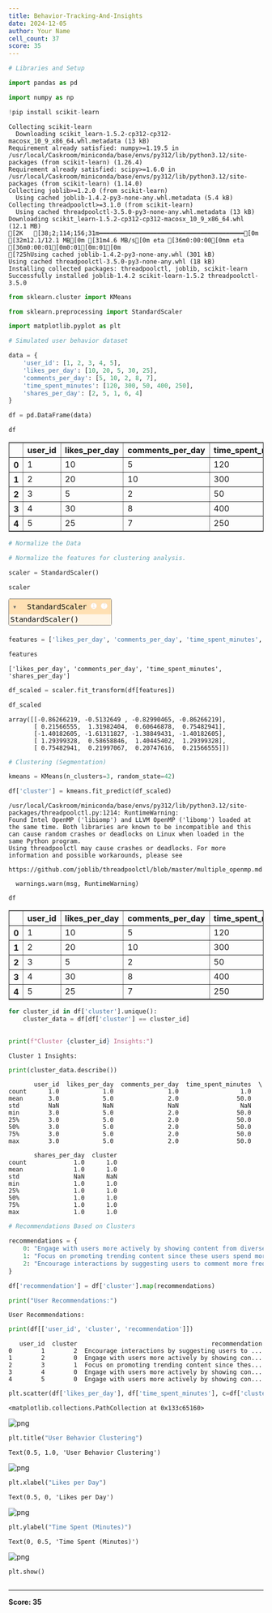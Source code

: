 ```yaml
---
title: Behavior-Tracking-And-Insights
date: 2024-12-05
author: Your Name
cell_count: 37
score: 35
---
```


```python
# Libraries and Setup
```


```python
import pandas as pd
```


```python
import numpy as np
```


```python
!pip install scikit-learn
```

    Collecting scikit-learn
      Downloading scikit_learn-1.5.2-cp312-cp312-macosx_10_9_x86_64.whl.metadata (13 kB)
    Requirement already satisfied: numpy>=1.19.5 in /usr/local/Caskroom/miniconda/base/envs/py312/lib/python3.12/site-packages (from scikit-learn) (1.26.4)
    Requirement already satisfied: scipy>=1.6.0 in /usr/local/Caskroom/miniconda/base/envs/py312/lib/python3.12/site-packages (from scikit-learn) (1.14.0)
    Collecting joblib>=1.2.0 (from scikit-learn)
      Using cached joblib-1.4.2-py3-none-any.whl.metadata (5.4 kB)
    Collecting threadpoolctl>=3.1.0 (from scikit-learn)
      Using cached threadpoolctl-3.5.0-py3-none-any.whl.metadata (13 kB)
    Downloading scikit_learn-1.5.2-cp312-cp312-macosx_10_9_x86_64.whl (12.1 MB)
    [2K   [38;2;114;156;31m━━━━━━━━━━━━━━━━━━━━━━━━━━━━━━━━━━━━━━━━[0m [32m12.1/12.1 MB[0m [31m4.6 MB/s[0m eta [36m0:00:00[0mm eta [36m0:00:01[0m0:01[0m:01[0m
    [?25hUsing cached joblib-1.4.2-py3-none-any.whl (301 kB)
    Using cached threadpoolctl-3.5.0-py3-none-any.whl (18 kB)
    Installing collected packages: threadpoolctl, joblib, scikit-learn
    Successfully installed joblib-1.4.2 scikit-learn-1.5.2 threadpoolctl-3.5.0



```python
from sklearn.cluster import KMeans
```


```python
from sklearn.preprocessing import StandardScaler
```


```python
import matplotlib.pyplot as plt
```


```python
# Simulated user behavior dataset
```


```python
data = {
    'user_id': [1, 2, 3, 4, 5],
    'likes_per_day': [10, 20, 5, 30, 25],
    'comments_per_day': [5, 10, 2, 8, 7],
    'time_spent_minutes': [120, 300, 50, 400, 250],
    'shares_per_day': [2, 5, 1, 6, 4]
}
```


```python
df = pd.DataFrame(data)
```


```python
df
```




<div>
<style scoped>
    .dataframe tbody tr th:only-of-type {
        vertical-align: middle;
    }

    .dataframe tbody tr th {
        vertical-align: top;
    }

    .dataframe thead th {
        text-align: right;
    }
</style>
<table border="1" class="dataframe">
  <thead>
    <tr style="text-align: right;">
      <th></th>
      <th>user_id</th>
      <th>likes_per_day</th>
      <th>comments_per_day</th>
      <th>time_spent_minutes</th>
      <th>shares_per_day</th>
    </tr>
  </thead>
  <tbody>
    <tr>
      <th>0</th>
      <td>1</td>
      <td>10</td>
      <td>5</td>
      <td>120</td>
      <td>2</td>
    </tr>
    <tr>
      <th>1</th>
      <td>2</td>
      <td>20</td>
      <td>10</td>
      <td>300</td>
      <td>5</td>
    </tr>
    <tr>
      <th>2</th>
      <td>3</td>
      <td>5</td>
      <td>2</td>
      <td>50</td>
      <td>1</td>
    </tr>
    <tr>
      <th>3</th>
      <td>4</td>
      <td>30</td>
      <td>8</td>
      <td>400</td>
      <td>6</td>
    </tr>
    <tr>
      <th>4</th>
      <td>5</td>
      <td>25</td>
      <td>7</td>
      <td>250</td>
      <td>4</td>
    </tr>
  </tbody>
</table>
</div>




```python
# Normalize the Data
```


```python
# Normalize the features for clustering analysis.
```


```python
scaler = StandardScaler()
```


```python
scaler
```




<style>#sk-container-id-1 {
  /* Definition of color scheme common for light and dark mode */
  --sklearn-color-text: black;
  --sklearn-color-line: gray;
  /* Definition of color scheme for unfitted estimators */
  --sklearn-color-unfitted-level-0: #fff5e6;
  --sklearn-color-unfitted-level-1: #f6e4d2;
  --sklearn-color-unfitted-level-2: #ffe0b3;
  --sklearn-color-unfitted-level-3: chocolate;
  /* Definition of color scheme for fitted estimators */
  --sklearn-color-fitted-level-0: #f0f8ff;
  --sklearn-color-fitted-level-1: #d4ebff;
  --sklearn-color-fitted-level-2: #b3dbfd;
  --sklearn-color-fitted-level-3: cornflowerblue;

  /* Specific color for light theme */
  --sklearn-color-text-on-default-background: var(--sg-text-color, var(--theme-code-foreground, var(--jp-content-font-color1, black)));
  --sklearn-color-background: var(--sg-background-color, var(--theme-background, var(--jp-layout-color0, white)));
  --sklearn-color-border-box: var(--sg-text-color, var(--theme-code-foreground, var(--jp-content-font-color1, black)));
  --sklearn-color-icon: #696969;

  @media (prefers-color-scheme: dark) {
    /* Redefinition of color scheme for dark theme */
    --sklearn-color-text-on-default-background: var(--sg-text-color, var(--theme-code-foreground, var(--jp-content-font-color1, white)));
    --sklearn-color-background: var(--sg-background-color, var(--theme-background, var(--jp-layout-color0, #111)));
    --sklearn-color-border-box: var(--sg-text-color, var(--theme-code-foreground, var(--jp-content-font-color1, white)));
    --sklearn-color-icon: #878787;
  }
}

#sk-container-id-1 {
  color: var(--sklearn-color-text);
}

#sk-container-id-1 pre {
  padding: 0;
}

#sk-container-id-1 input.sk-hidden--visually {
  border: 0;
  clip: rect(1px 1px 1px 1px);
  clip: rect(1px, 1px, 1px, 1px);
  height: 1px;
  margin: -1px;
  overflow: hidden;
  padding: 0;
  position: absolute;
  width: 1px;
}

#sk-container-id-1 div.sk-dashed-wrapped {
  border: 1px dashed var(--sklearn-color-line);
  margin: 0 0.4em 0.5em 0.4em;
  box-sizing: border-box;
  padding-bottom: 0.4em;
  background-color: var(--sklearn-color-background);
}

#sk-container-id-1 div.sk-container {
  /* jupyter's `normalize.less` sets `[hidden] { display: none; }`
     but bootstrap.min.css set `[hidden] { display: none !important; }`
     so we also need the `!important` here to be able to override the
     default hidden behavior on the sphinx rendered scikit-learn.org.
     See: https://github.com/scikit-learn/scikit-learn/issues/21755 */
  display: inline-block !important;
  position: relative;
}

#sk-container-id-1 div.sk-text-repr-fallback {
  display: none;
}

div.sk-parallel-item,
div.sk-serial,
div.sk-item {
  /* draw centered vertical line to link estimators */
  background-image: linear-gradient(var(--sklearn-color-text-on-default-background), var(--sklearn-color-text-on-default-background));
  background-size: 2px 100%;
  background-repeat: no-repeat;
  background-position: center center;
}

/* Parallel-specific style estimator block */

#sk-container-id-1 div.sk-parallel-item::after {
  content: "";
  width: 100%;
  border-bottom: 2px solid var(--sklearn-color-text-on-default-background);
  flex-grow: 1;
}

#sk-container-id-1 div.sk-parallel {
  display: flex;
  align-items: stretch;
  justify-content: center;
  background-color: var(--sklearn-color-background);
  position: relative;
}

#sk-container-id-1 div.sk-parallel-item {
  display: flex;
  flex-direction: column;
}

#sk-container-id-1 div.sk-parallel-item:first-child::after {
  align-self: flex-end;
  width: 50%;
}

#sk-container-id-1 div.sk-parallel-item:last-child::after {
  align-self: flex-start;
  width: 50%;
}

#sk-container-id-1 div.sk-parallel-item:only-child::after {
  width: 0;
}

/* Serial-specific style estimator block */

#sk-container-id-1 div.sk-serial {
  display: flex;
  flex-direction: column;
  align-items: center;
  background-color: var(--sklearn-color-background);
  padding-right: 1em;
  padding-left: 1em;
}


/* Toggleable style: style used for estimator/Pipeline/ColumnTransformer box that is
clickable and can be expanded/collapsed.
- Pipeline and ColumnTransformer use this feature and define the default style
- Estimators will overwrite some part of the style using the `sk-estimator` class
*/

/* Pipeline and ColumnTransformer style (default) */

#sk-container-id-1 div.sk-toggleable {
  /* Default theme specific background. It is overwritten whether we have a
  specific estimator or a Pipeline/ColumnTransformer */
  background-color: var(--sklearn-color-background);
}

/* Toggleable label */
#sk-container-id-1 label.sk-toggleable__label {
  cursor: pointer;
  display: block;
  width: 100%;
  margin-bottom: 0;
  padding: 0.5em;
  box-sizing: border-box;
  text-align: center;
}

#sk-container-id-1 label.sk-toggleable__label-arrow:before {
  /* Arrow on the left of the label */
  content: "▸";
  float: left;
  margin-right: 0.25em;
  color: var(--sklearn-color-icon);
}

#sk-container-id-1 label.sk-toggleable__label-arrow:hover:before {
  color: var(--sklearn-color-text);
}

/* Toggleable content - dropdown */

#sk-container-id-1 div.sk-toggleable__content {
  max-height: 0;
  max-width: 0;
  overflow: hidden;
  text-align: left;
  /* unfitted */
  background-color: var(--sklearn-color-unfitted-level-0);
}

#sk-container-id-1 div.sk-toggleable__content.fitted {
  /* fitted */
  background-color: var(--sklearn-color-fitted-level-0);
}

#sk-container-id-1 div.sk-toggleable__content pre {
  margin: 0.2em;
  border-radius: 0.25em;
  color: var(--sklearn-color-text);
  /* unfitted */
  background-color: var(--sklearn-color-unfitted-level-0);
}

#sk-container-id-1 div.sk-toggleable__content.fitted pre {
  /* unfitted */
  background-color: var(--sklearn-color-fitted-level-0);
}

#sk-container-id-1 input.sk-toggleable__control:checked~div.sk-toggleable__content {
  /* Expand drop-down */
  max-height: 200px;
  max-width: 100%;
  overflow: auto;
}

#sk-container-id-1 input.sk-toggleable__control:checked~label.sk-toggleable__label-arrow:before {
  content: "▾";
}

/* Pipeline/ColumnTransformer-specific style */

#sk-container-id-1 div.sk-label input.sk-toggleable__control:checked~label.sk-toggleable__label {
  color: var(--sklearn-color-text);
  background-color: var(--sklearn-color-unfitted-level-2);
}

#sk-container-id-1 div.sk-label.fitted input.sk-toggleable__control:checked~label.sk-toggleable__label {
  background-color: var(--sklearn-color-fitted-level-2);
}

/* Estimator-specific style */

/* Colorize estimator box */
#sk-container-id-1 div.sk-estimator input.sk-toggleable__control:checked~label.sk-toggleable__label {
  /* unfitted */
  background-color: var(--sklearn-color-unfitted-level-2);
}

#sk-container-id-1 div.sk-estimator.fitted input.sk-toggleable__control:checked~label.sk-toggleable__label {
  /* fitted */
  background-color: var(--sklearn-color-fitted-level-2);
}

#sk-container-id-1 div.sk-label label.sk-toggleable__label,
#sk-container-id-1 div.sk-label label {
  /* The background is the default theme color */
  color: var(--sklearn-color-text-on-default-background);
}

/* On hover, darken the color of the background */
#sk-container-id-1 div.sk-label:hover label.sk-toggleable__label {
  color: var(--sklearn-color-text);
  background-color: var(--sklearn-color-unfitted-level-2);
}

/* Label box, darken color on hover, fitted */
#sk-container-id-1 div.sk-label.fitted:hover label.sk-toggleable__label.fitted {
  color: var(--sklearn-color-text);
  background-color: var(--sklearn-color-fitted-level-2);
}

/* Estimator label */

#sk-container-id-1 div.sk-label label {
  font-family: monospace;
  font-weight: bold;
  display: inline-block;
  line-height: 1.2em;
}

#sk-container-id-1 div.sk-label-container {
  text-align: center;
}

/* Estimator-specific */
#sk-container-id-1 div.sk-estimator {
  font-family: monospace;
  border: 1px dotted var(--sklearn-color-border-box);
  border-radius: 0.25em;
  box-sizing: border-box;
  margin-bottom: 0.5em;
  /* unfitted */
  background-color: var(--sklearn-color-unfitted-level-0);
}

#sk-container-id-1 div.sk-estimator.fitted {
  /* fitted */
  background-color: var(--sklearn-color-fitted-level-0);
}

/* on hover */
#sk-container-id-1 div.sk-estimator:hover {
  /* unfitted */
  background-color: var(--sklearn-color-unfitted-level-2);
}

#sk-container-id-1 div.sk-estimator.fitted:hover {
  /* fitted */
  background-color: var(--sklearn-color-fitted-level-2);
}

/* Specification for estimator info (e.g. "i" and "?") */

/* Common style for "i" and "?" */

.sk-estimator-doc-link,
a:link.sk-estimator-doc-link,
a:visited.sk-estimator-doc-link {
  float: right;
  font-size: smaller;
  line-height: 1em;
  font-family: monospace;
  background-color: var(--sklearn-color-background);
  border-radius: 1em;
  height: 1em;
  width: 1em;
  text-decoration: none !important;
  margin-left: 1ex;
  /* unfitted */
  border: var(--sklearn-color-unfitted-level-1) 1pt solid;
  color: var(--sklearn-color-unfitted-level-1);
}

.sk-estimator-doc-link.fitted,
a:link.sk-estimator-doc-link.fitted,
a:visited.sk-estimator-doc-link.fitted {
  /* fitted */
  border: var(--sklearn-color-fitted-level-1) 1pt solid;
  color: var(--sklearn-color-fitted-level-1);
}

/* On hover */
div.sk-estimator:hover .sk-estimator-doc-link:hover,
.sk-estimator-doc-link:hover,
div.sk-label-container:hover .sk-estimator-doc-link:hover,
.sk-estimator-doc-link:hover {
  /* unfitted */
  background-color: var(--sklearn-color-unfitted-level-3);
  color: var(--sklearn-color-background);
  text-decoration: none;
}

div.sk-estimator.fitted:hover .sk-estimator-doc-link.fitted:hover,
.sk-estimator-doc-link.fitted:hover,
div.sk-label-container:hover .sk-estimator-doc-link.fitted:hover,
.sk-estimator-doc-link.fitted:hover {
  /* fitted */
  background-color: var(--sklearn-color-fitted-level-3);
  color: var(--sklearn-color-background);
  text-decoration: none;
}

/* Span, style for the box shown on hovering the info icon */
.sk-estimator-doc-link span {
  display: none;
  z-index: 9999;
  position: relative;
  font-weight: normal;
  right: .2ex;
  padding: .5ex;
  margin: .5ex;
  width: min-content;
  min-width: 20ex;
  max-width: 50ex;
  color: var(--sklearn-color-text);
  box-shadow: 2pt 2pt 4pt #999;
  /* unfitted */
  background: var(--sklearn-color-unfitted-level-0);
  border: .5pt solid var(--sklearn-color-unfitted-level-3);
}

.sk-estimator-doc-link.fitted span {
  /* fitted */
  background: var(--sklearn-color-fitted-level-0);
  border: var(--sklearn-color-fitted-level-3);
}

.sk-estimator-doc-link:hover span {
  display: block;
}

/* "?"-specific style due to the `<a>` HTML tag */

#sk-container-id-1 a.estimator_doc_link {
  float: right;
  font-size: 1rem;
  line-height: 1em;
  font-family: monospace;
  background-color: var(--sklearn-color-background);
  border-radius: 1rem;
  height: 1rem;
  width: 1rem;
  text-decoration: none;
  /* unfitted */
  color: var(--sklearn-color-unfitted-level-1);
  border: var(--sklearn-color-unfitted-level-1) 1pt solid;
}

#sk-container-id-1 a.estimator_doc_link.fitted {
  /* fitted */
  border: var(--sklearn-color-fitted-level-1) 1pt solid;
  color: var(--sklearn-color-fitted-level-1);
}

/* On hover */
#sk-container-id-1 a.estimator_doc_link:hover {
  /* unfitted */
  background-color: var(--sklearn-color-unfitted-level-3);
  color: var(--sklearn-color-background);
  text-decoration: none;
}

#sk-container-id-1 a.estimator_doc_link.fitted:hover {
  /* fitted */
  background-color: var(--sklearn-color-fitted-level-3);
}
</style><div id="sk-container-id-1" class="sk-top-container"><div class="sk-text-repr-fallback"><pre>StandardScaler()</pre><b>In a Jupyter environment, please rerun this cell to show the HTML representation or trust the notebook. <br />On GitHub, the HTML representation is unable to render, please try loading this page with nbviewer.org.</b></div><div class="sk-container" hidden><div class="sk-item"><div class="sk-estimator  sk-toggleable"><input class="sk-toggleable__control sk-hidden--visually" id="sk-estimator-id-1" type="checkbox" checked><label for="sk-estimator-id-1" class="sk-toggleable__label  sk-toggleable__label-arrow ">&nbsp;&nbsp;StandardScaler<a class="sk-estimator-doc-link " rel="noreferrer" target="_blank" href="https://scikit-learn.org/1.5/modules/generated/sklearn.preprocessing.StandardScaler.html">?<span>Documentation for StandardScaler</span></a><span class="sk-estimator-doc-link ">i<span>Not fitted</span></span></label><div class="sk-toggleable__content "><pre>StandardScaler()</pre></div> </div></div></div></div>




```python
features = ['likes_per_day', 'comments_per_day', 'time_spent_minutes', 'shares_per_day']
```


```python
features
```




    ['likes_per_day', 'comments_per_day', 'time_spent_minutes', 'shares_per_day']




```python
df_scaled = scaler.fit_transform(df[features])
```


```python
df_scaled
```




    array([[-0.86266219, -0.5132649 , -0.82990465, -0.86266219],
           [ 0.21566555,  1.31982404,  0.60646878,  0.75482941],
           [-1.40182605, -1.61311827, -1.38849431, -1.40182605],
           [ 1.29399328,  0.58658846,  1.40445402,  1.29399328],
           [ 0.75482941,  0.21997067,  0.20747616,  0.21566555]])




```python
# Clustering (Segmentation)
```


```python
kmeans = KMeans(n_clusters=3, random_state=42)
```


```python
df['cluster'] = kmeans.fit_predict(df_scaled)
```

    /usr/local/Caskroom/miniconda/base/envs/py312/lib/python3.12/site-packages/threadpoolctl.py:1214: RuntimeWarning: 
    Found Intel OpenMP ('libiomp') and LLVM OpenMP ('libomp') loaded at
    the same time. Both libraries are known to be incompatible and this
    can cause random crashes or deadlocks on Linux when loaded in the
    same Python program.
    Using threadpoolctl may cause crashes or deadlocks. For more
    information and possible workarounds, please see
        https://github.com/joblib/threadpoolctl/blob/master/multiple_openmp.md
    
      warnings.warn(msg, RuntimeWarning)



```python
df
```




<div>
<style scoped>
    .dataframe tbody tr th:only-of-type {
        vertical-align: middle;
    }

    .dataframe tbody tr th {
        vertical-align: top;
    }

    .dataframe thead th {
        text-align: right;
    }
</style>
<table border="1" class="dataframe">
  <thead>
    <tr style="text-align: right;">
      <th></th>
      <th>user_id</th>
      <th>likes_per_day</th>
      <th>comments_per_day</th>
      <th>time_spent_minutes</th>
      <th>shares_per_day</th>
      <th>cluster</th>
    </tr>
  </thead>
  <tbody>
    <tr>
      <th>0</th>
      <td>1</td>
      <td>10</td>
      <td>5</td>
      <td>120</td>
      <td>2</td>
      <td>2</td>
    </tr>
    <tr>
      <th>1</th>
      <td>2</td>
      <td>20</td>
      <td>10</td>
      <td>300</td>
      <td>5</td>
      <td>0</td>
    </tr>
    <tr>
      <th>2</th>
      <td>3</td>
      <td>5</td>
      <td>2</td>
      <td>50</td>
      <td>1</td>
      <td>1</td>
    </tr>
    <tr>
      <th>3</th>
      <td>4</td>
      <td>30</td>
      <td>8</td>
      <td>400</td>
      <td>6</td>
      <td>0</td>
    </tr>
    <tr>
      <th>4</th>
      <td>5</td>
      <td>25</td>
      <td>7</td>
      <td>250</td>
      <td>4</td>
      <td>0</td>
    </tr>
  </tbody>
</table>
</div>




```python
for cluster_id in df['cluster'].unique():
    cluster_data = df[df['cluster'] == cluster_id]
    
```


```python
print(f"Cluster {cluster_id} Insights:")

```

    Cluster 1 Insights:



```python
print(cluster_data.describe())
```

           user_id  likes_per_day  comments_per_day  time_spent_minutes  \
    count      1.0            1.0               1.0                 1.0   
    mean       3.0            5.0               2.0                50.0   
    std        NaN            NaN               NaN                 NaN   
    min        3.0            5.0               2.0                50.0   
    25%        3.0            5.0               2.0                50.0   
    50%        3.0            5.0               2.0                50.0   
    75%        3.0            5.0               2.0                50.0   
    max        3.0            5.0               2.0                50.0   
    
           shares_per_day  cluster  
    count             1.0      1.0  
    mean              1.0      1.0  
    std               NaN      NaN  
    min               1.0      1.0  
    25%               1.0      1.0  
    50%               1.0      1.0  
    75%               1.0      1.0  
    max               1.0      1.0  



```python
# Recommendations Based on Clusters
```


```python
recommendations = {
    0: "Engage with users more actively by showing content from diverse creators.",
    1: "Focus on promoting trending content since these users spend more time on the platform.",
    2: "Encourage interactions by suggesting users to comment more frequently."
}
```


```python
df['recommendation'] = df['cluster'].map(recommendations)
```


```python
print("User Recommendations:")
```

    User Recommendations:



```python
print(df[['user_id', 'cluster', 'recommendation']])
```

       user_id  cluster                                     recommendation
    0        1        2  Encourage interactions by suggesting users to ...
    1        2        0  Engage with users more actively by showing con...
    2        3        1  Focus on promoting trending content since thes...
    3        4        0  Engage with users more actively by showing con...
    4        5        0  Engage with users more actively by showing con...



```python
plt.scatter(df['likes_per_day'], df['time_spent_minutes'], c=df['cluster'], cmap='viridis')
```




    <matplotlib.collections.PathCollection at 0x133c65160>




    
![png](behavior-tracking-and-insights_files/behavior-tracking-and-insights_31_1.png)
    



```python
plt.title("User Behavior Clustering")

```




    Text(0.5, 1.0, 'User Behavior Clustering')




    
![png](behavior-tracking-and-insights_files/behavior-tracking-and-insights_32_1.png)
    



```python
plt.xlabel("Likes per Day")

```




    Text(0.5, 0, 'Likes per Day')




    
![png](behavior-tracking-and-insights_files/behavior-tracking-and-insights_33_1.png)
    



```python
plt.ylabel("Time Spent (Minutes)")

```




    Text(0, 0.5, 'Time Spent (Minutes)')




    
![png](behavior-tracking-and-insights_files/behavior-tracking-and-insights_34_1.png)
    



```python
plt.show()
```


```python

```


---
**Score: 35**
